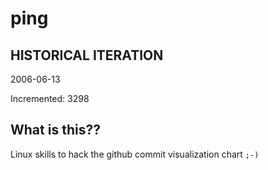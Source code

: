 # ping

## HISTORICAL ITERATION
2006-06-13

Incremented: 3298

## What is this?? 
Linux skills to hack the github commit visualization chart `;-)`

